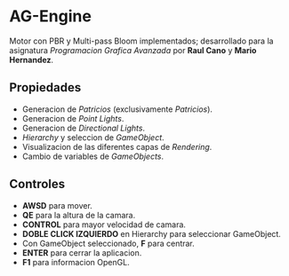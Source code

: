 # AG-Engine
Motor con PBR y Multi-pass Bloom implementados; desarrollado para la asignatura *Programacion Grafica Avanzada* por **Raul Cano** y **Mario Hernandez**.

## Propiedades
* Generacion de *Patricios* (exclusivamente *Patricios*).
* Generacion de *Point Lights*.
* Generacion de *Directional Lights*.
* *Hierarchy* y seleccion de *GameObject*.
* Visualizacion de las diferentes capas de *Rendering*.
* Cambio de variables de *GameObjects*.

## Controles
* **AWSD** para mover.
* **QE** para la altura de la camara.
* **CONTROL** para mayor velocidad de camara.
* **DOBLE CLICK IZQUIERDO** en Hierarchy para seleccionar GameObject.
* Con GameObject seleccionado, **F** para centrar.
* **ENTER** para cerrar la aplicacion.
* **F1** para informacion OpenGL.
